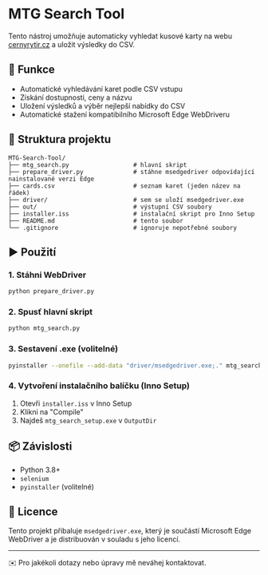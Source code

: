 # MTG Search Tool

Tento nástroj umožňuje automaticky vyhledat kusové karty na webu [cernyrytir.cz](https://cernyrytir.cz) a uložit výsledky do CSV.

## 🧩 Funkce
- Automatické vyhledávání karet podle CSV vstupu
- Získání dostupnosti, ceny a názvu
- Uložení výsledků a výběr nejlepší nabídky do CSV
- Automatické stažení kompatibilního Microsoft Edge WebDriveru

## 📁 Struktura projektu
```
MTG-Search-Tool/
├── mtg_search.py                  # hlavní skript
├── prepare_driver.py              # stáhne msedgedriver odpovídající nainstalované verzi Edge
├── cards.csv                      # seznam karet (jeden název na řádek)
├── driver/                        # sem se uloží msedgedriver.exe
├── out/                           # výstupní CSV soubory
├── installer.iss                  # instalační skript pro Inno Setup
├── README.md                      # tento soubor
└── .gitignore                     # ignoruje nepotřebné soubory
```

## ▶️ Použití

### 1. Stáhni WebDriver
```bash
python prepare_driver.py
```

### 2. Spusť hlavní skript
```bash
python mtg_search.py
```

### 3. Sestavení .exe (volitelné)
```bash
pyinstaller --onefile --add-data "driver/msedgedriver.exe;." mtg_search.py
```

### 4. Vytvoření instalačního balíčku (Inno Setup)
1. Otevři `installer.iss` v Inno Setup
2. Klikni na "Compile"
3. Najdeš `mtg_search_setup.exe` v `OutputDir`

## 📦 Závislosti
- Python 3.8+
- `selenium`
- `pyinstaller` (volitelné)

## 📄 Licence
Tento projekt přibaluje `msedgedriver.exe`, který je součástí Microsoft Edge WebDriver a je distribuován v souladu s jeho licencí.

---

✉️ Pro jakékoli dotazy nebo úpravy mě neváhej kontaktovat.
